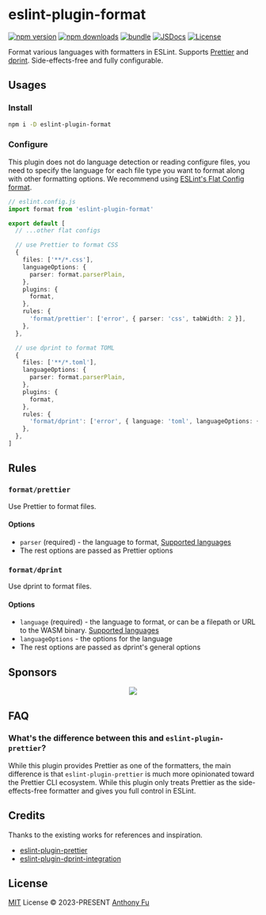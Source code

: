 # eslint-plugin-format

[![npm version][npm-version-src]][npm-version-href]
[![npm downloads][npm-downloads-src]][npm-downloads-href]
[![bundle][bundle-src]][bundle-href]
[![JSDocs][jsdocs-src]][jsdocs-href]
[![License][license-src]][license-href]

Format various languages with formatters in ESLint. Supports [Prettier](https://prettier.io/) and [dprint](https://dprint.dev/). Side-effects-free and fully configurable.

## Usages

### Install

```bash
npm i -D eslint-plugin-format
```

### Configure

This plugin does not do language detection or reading configure files, you need to specify the language for each file type you want to format along with other formatting options. We recommend using [ESLint's Flat Config format](https://eslint.org/docs/latest/use/configure/configuration-files-new).

```ts
// eslint.config.js
import format from 'eslint-plugin-format'

export default [
  // ...other flat configs

  // use Prettier to format CSS
  {
    files: ['**/*.css'],
    languageOptions: {
      parser: format.parserPlain,
    },
    plugins: {
      format,
    },
    rules: {
      'format/prettier': ['error', { parser: 'css', tabWidth: 2 }],
    },
  },

  // use dprint to format TOML
  {
    files: ['**/*.toml'],
    languageOptions: {
      parser: format.parserPlain,
    },
    plugins: {
      format,
    },
    rules: {
      'format/dprint': ['error', { language: 'toml', languageOptions: { indentWidth: 2 } }],
    },
  },
]
```

## Rules

### `format/prettier`

Use Prettier to format files.

#### Options

- `parser` (required) - the language to format, [Supported languages](https://prettier.io/docs/en/options.html#parser)
- The rest options are passed as Prettier options

### `format/dprint`

Use dprint to format files.

#### Options

- `language` (required) - the language to format, or can be a filepath or URL to the WASM binary. [Supported languages](https://dprint.dev/plugins/)
- `languageOptions` - the options for the language
- The rest options are passed as dprint's general options

## Sponsors

<p align="center">
  <a href="https://cdn.jsdelivr.net/gh/antfu/static/sponsors.svg">
    <img src='https://cdn.jsdelivr.net/gh/antfu/static/sponsors.svg'/>
  </a>
</p>

## FAQ

### What's the difference between this and `eslint-plugin-prettier`?

While this plugin provides Prettier as one of the formatters, the main difference is that `eslint-plugin-prettier` is much more opinionated toward the Prettier CLI ecosystem. While this plugin only treats Prettier as the side-effects-free formatter and gives you full control in ESLint.

## Credits

Thanks to the existing works for references and inspiration.

- [eslint-plugin-prettier](https://github.com/prettier/eslint-plugin-prettier)
- [eslint-plugin-dprint-integration](https://github.com/so1ve/eslint-plugin-dprint-integration)

## License

[MIT](./LICENSE) License © 2023-PRESENT [Anthony Fu](https://github.com/antfu)


<!-- Badges -->

[npm-version-src]: https://img.shields.io/npm/v/eslint-plugin-format?style=flat&colorA=080f12&colorB=1fa669
[npm-version-href]: https://npmjs.com/package/eslint-plugin-format
[npm-downloads-src]: https://img.shields.io/npm/dm/eslint-plugin-format?style=flat&colorA=080f12&colorB=1fa669
[npm-downloads-href]: https://npmjs.com/package/eslint-plugin-format
[bundle-src]: https://img.shields.io/bundlephobia/minzip/eslint-plugin-format?style=flat&colorA=080f12&colorB=1fa669&label=minzip
[bundle-href]: https://bundlephobia.com/result?p=eslint-plugin-format
[license-src]: https://img.shields.io/github/license/antfu/eslint-plugin-format.svg?style=flat&colorA=080f12&colorB=1fa669
[license-href]: https://github.com/antfu/eslint-plugin-format/blob/main/LICENSE
[jsdocs-src]: https://img.shields.io/badge/jsdocs-reference-080f12?style=flat&colorA=080f12&colorB=1fa669
[jsdocs-href]: https://www.jsdocs.io/package/eslint-plugin-format
